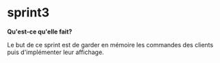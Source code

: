 # sprint3

**Qu'est-ce qu'elle fait?**

Le but de ce sprint est de garder en mémoire les commandes des clients puis d'implémenter leur affichage.
